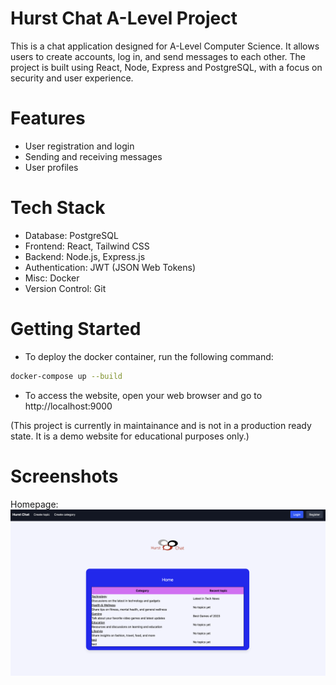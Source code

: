 # Hurst Chat A-Level Project

This is a chat application designed for A-Level Computer Science. It allows users to create accounts, log in, and send messages to each other. The project is built using React, Node, Express and PostgreSQL, with a focus on security and user experience.

# Features

- User registration and login
- Sending and receiving messages
- User profiles

# Tech Stack

- Database: PostgreSQL
- Frontend: React, Tailwind CSS
- Backend: Node.js, Express.js
- Authentication: JWT (JSON Web Tokens)
- Misc: Docker
- Version Control: Git

# Getting Started

- To deploy the docker container, run the following command:

```bash
docker-compose up --build
```

- To access the website, open your web browser and go to http://localhost:9000

(This project is currently in maintainance and is not in a production ready state. It is a demo website for educational purposes only.)

# Screenshots

Homepage:
![Screenshot](./images/Homepage.png)

